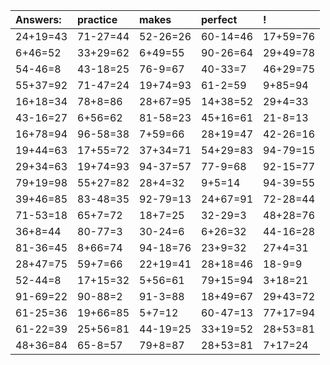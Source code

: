 | Answers: | practice | makes | perfect | ! |
| :--- | :--- | :--- | :--- | :--- |
| 24+19=43 | 71-27=44 | 52-26=26 | 60-14=46 | 17+59=76 | 
| 6+46=52 | 33+29=62 | 6+49=55 | 90-26=64 | 29+49=78 | 
| 54-46=8 | 43-18=25 | 76-9=67 | 40-33=7 | 46+29=75 | 
| 55+37=92 | 71-47=24 | 19+74=93 | 61-2=59 | 9+85=94 | 
| 16+18=34 | 78+8=86 | 28+67=95 | 14+38=52 | 29+4=33 | 
| 43-16=27 | 6+56=62 | 81-58=23 | 45+16=61 | 21-8=13 | 
| 16+78=94 | 96-58=38 | 7+59=66 | 28+19=47 | 42-26=16 | 
| 19+44=63 | 17+55=72 | 37+34=71 | 54+29=83 | 94-79=15 | 
| 29+34=63 | 19+74=93 | 94-37=57 | 77-9=68 | 92-15=77 | 
| 79+19=98 | 55+27=82 | 28+4=32 | 9+5=14 | 94-39=55 | 
| 39+46=85 | 83-48=35 | 92-79=13 | 24+67=91 | 72-28=44 | 
| 71-53=18 | 65+7=72 | 18+7=25 | 32-29=3 | 48+28=76 | 
| 36+8=44 | 80-77=3 | 30-24=6 | 6+26=32 | 44-16=28 | 
| 81-36=45 | 8+66=74 | 94-18=76 | 23+9=32 | 27+4=31 | 
| 28+47=75 | 59+7=66 | 22+19=41 | 28+18=46 | 18-9=9 | 
| 52-44=8 | 17+15=32 | 5+56=61 | 79+15=94 | 3+18=21 | 
| 91-69=22 | 90-88=2 | 91-3=88 | 18+49=67 | 29+43=72 | 
| 61-25=36 | 19+66=85 | 5+7=12 | 60-47=13 | 77+17=94 | 
| 61-22=39 | 25+56=81 | 44-19=25 | 33+19=52 | 28+53=81 | 
| 48+36=84 | 65-8=57 | 79+8=87 | 28+53=81 | 7+17=24 | 
